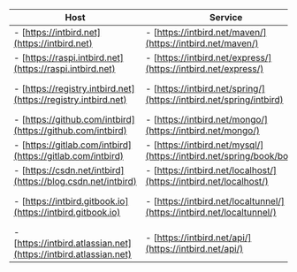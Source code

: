 | Host                                                                  | Service                                                              | Panel  |
| -------                                                               | -------                                                              | -------                                                            |
|- [https://intbird.net](https://intbird.net)                           |- [https://intbird.net/maven/](https://intbird.net/maven/)            |- [https://intbird.net/webmin/](https://intbird.net/webmin/)        |
|- [https://raspi.intbird.net](https://raspi.intbird.net)               |- [https://intbird.net/express/](https://intbird.net/express/)        |- [https://intbird.net/portainer/](https://intbird.net/portainer/)  |
|- [https://registry.intbird.net](https://registry.intbird.net)         |- [https://intbird.net/spring/](https://intbird.net/spring/intbird)   |- [https://intbird.net/kubernetes/](https://intbird.net/kubernetes/)    |
|- [https://github.com/intbird](https://github.com/intbird)             |- [https://intbird.net/mongo/](https://intbird.net/mongo/)            |- [https://intbird.net/nexus/](https://intbird.net/nexus/)          |
|- [https://gitlab.com/intbird](https://gitlab.com/intbird)             |- [https://intbird.net/mysql/](https://intbird.net/spring/book/books) |- [https://intbird.net/jenkins/](https://intbird.net/jenkins/)      |
|- [https://csdn.net/intbird](https://blog.csdn.net/intbird)            |- [https://intbird.net/localhost/](https://intbird.net/localhost/)    |- [https://intbird.net/fpsdash/](https://intbird.net/fpsdash/)      |
|- [https://intbird.gitbook.io](https://intbird.gitbook.io)             |- [https://intbird.net/localtunnel/](https://intbird.net/localtunnel/)|- [https://intbird.net/nextcloud/](https://intbird.net/nextcloud/)  |
|- [https://intbird.atlassian.net](https://intbird.atlassian.net)       |- [https://intbird.net/api/](https://intbird.net/api/)                |- email: [intbird@intbird.net](mailto:intbird@intbird.net?subject=[hello]) |

